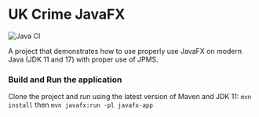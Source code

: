UK Crime JavaFX
===============

![Java CI](https://github.com/SingingBush/uk-crime-javafx/workflows/Java%20CI/badge.svg)

A project that demonstrates how to use properly use JavaFX on modern Java (JDK 11 and 17) with proper use of JPMS.

### Build and Run the application

Clone the project and run using the latest version of Maven and JDK 11: `mvn install` then `mvn javafx:run -pl javafx-app`
